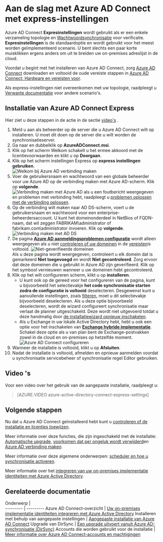 <properties
    pageTitle="Azure AD Connect: Aan de slag met express instellingen | Microsoft Azure"
    description="Informatie over het downloaden, installeren en voer de installatiewizard voor Azure AD Connect."
    services="active-directory"
    documentationCenter=""
    authors="andkjell"
    manager="femila"
    editor="curtand"/>

<tags
    ms.service="active-directory"
    ms.workload="identity"
    ms.tgt_pltfrm="na"
    ms.devlang="na"
    ms.topic="get-started-article"
    ms.date="09/13/2016"
    ms.author="billmath"/>

# <a name="getting-started-with-azure-ad-connect-using-express-settings"></a>Aan de slag met Azure AD Connect met express-instellingen
Azure AD Connect **Expresinstellingen** wordt gebruikt als er een enkele verzameling topologie en [Wachtwoordsynchronisatie](../active-directory-aadconnectsync-implement-password-synchronization.md) voor verificatie. **Expresinstellingen** is de standaardoptie en wordt gebruikt voor het meest worden geïmplementeerd scenario. U bent slechts een paar korte muisklikken ergens anders om uit te breiden uw on-premises adreslijst in de cloud.

Voordat u begint met het installeren van Azure AD Connect, zorg [Azure AD Connect](http://go.microsoft.com/fwlink/?LinkId=615771) downloaden en voltooid de oude vereiste stappen in [Azure AD Connect: Hardware en vereisten voor](../active-directory-aadconnect-prerequisites.md).

Als express-instellingen niet overeenkomen met uw topologie, raadpleegt u [Verwante documentatie](#related-documentation) voor andere scenario's.

## <a name="express-installation-of-azure-ad-connect"></a>Installatie van Azure AD Connect Express
Hier ziet u deze stappen in de actie in de sectie [video's](#videos) .

1. Meld u aan als beheerder op de server die u Azure AD Connect wilt op installeren. U moet dit doen op de server die u wilt worden de synchronisatieserver.
2. Ga naar en dubbelklik op **AzureADConnect.msi**.
3. Klik op het scherm Welkom schakelt u het ermee akkoord met de licentievoorwaarden en klikt u op **Doorgaan**.  
4. Klik op het scherm instellingen Express op **express instellingen gebruiken**.  
![Welkom bij Azure AD verbinding maken](./media/active-directory-aadconnect-get-started-express/express.png)
5. Voer de gebruikersnaam en wachtwoord van een globale beheerder voor uw Azure AD op de verbinding maken met Azure AD-scherm. Klik op **volgende**.  
![Verbinding maken met Azure AD](./media/active-directory-aadconnect-get-started-express/connectaad.png) als u een foutbericht weergegeven en problemen met verbinding hebt, raadpleegt u [problemen oplossen met de verbinding oplossen](../active-directory-aadconnect-troubleshoot-connectivity.md).
6. Op de verbinding wilt maken naar AD DS-scherm, voert u de gebruikersnaam en wachtwoord voor een enterprise-beheerdersaccount. U kunt het domeinonderdeel in NetBios of FQDN-naam, dat wil zeggen FABRIKAM\administrator of fabrikam.com\administrator invoeren. Klik op **volgende**.  
![Verbinding maken met AD DS](./media/active-directory-aadconnect-get-started-express/connectad.png)
7. De pagina [**Azure AD aanmeldingsproblemen configuratie**](../active-directory-aadconnect-user-signin.md#azure-ad-sign-in-configuration) wordt alleen weergegeven als u niet [controleren of uw domeinen](../active-directory-add-domain.md) in de [vereisten](../active-directory-aadconnect-prerequisites.md)is voltooid.
![Niet-geverifieerde domeinen](./media/active-directory-aadconnect-get-started-express/unverifieddomain.png)  
Als u deze pagina wordt weergegeven, controleert u elk domein dat is gemarkeerd **Niet toegevoegd** en wordt **Niet gecontroleerd**. Zorg ervoor dat deze domeinen die u gebruikt in Azure AD zijn geverifieerd. Klik op het symbool vernieuwen wanneer u uw domeinen hebt gecontroleerd.
8. Klik op het wilt configureren scherm, klikt u op **installeren**.
    - U kunt ook op de gereed voor het configureren van de pagina, kunt u bijvoorbeeld het selectievakje **het code synchronisatie starten zodra de configuratie is voltooid** deselecteren. Desgewenst kunt u aanvullende instellingen, zoals [filteren](../active-directory-aadconnectsync-configure-filtering.md), moet u dit selectievakje bijvoorbeeld deselecteren. Als u deze optie bijvoorbeeld deselecteren, wordt de wizard configureert synchronisatie maar verlaat de planner uitgeschakeld. Deze wordt niet uitgevoerd totdat u deze handmatig door [de installatiewizard opnieuw inschakelen](../active-directory-aadconnectsync-installation-wizard.md).
    - Als u Exchange in uw lokale Active Directory hebt, hebt u ook een optie voor het inschakelen van [**Exchange hybride implementatie**](https://technet.microsoft.com/library/jj200581.aspx). Schakel deze optie als u van plan bent de Exchange-postvakken zowel in de cloud en on-premises op hetzelfde moment.
![Azure AD Connect configureren](./media/active-directory-aadconnect-get-started-express/readytoconfigure.png)
9. Wanneer de installatie is voltooid, klikt u op **Afsluiten**.
10. Nadat de installatie is voltooid, afmelden en opnieuw aanmelden voordat u synchronisatie servicebeheer of synchronisatie regel Editor gebruiken.

## <a name="videos"></a>Video 's

Voor een video over het gebruik van de aangepaste installatie, raadpleegt u:

>[AZURE.VIDEO azure-active-directory-connect-express-settings]

## <a name="next-steps"></a>Volgende stappen
Nu dat u Azure AD Connect geïnstalleerd hebt kunt u [controleren of de installatie en licenties toewijzen](../active-directory-aadconnect-whats-next.md).

Meer informatie over deze functies, die zijn ingeschakeld met de installatie: [Automatische upgrade](../active-directory-aadconnect-feature-automatic-upgrade.md), [voorkomen dat per ongeluk wordt verwijderd](../active-directory-aadconnectsync-feature-prevent-accidental-deletes.md)en [Azure AD verbinding maken](../active-directory-aadconnect-health-sync.md).

Meer informatie over deze algemene onderwerpen: [scheduler en hoe u synchronisatie activeren](../active-directory-aadconnectsync-feature-scheduler.md).

Meer informatie over het [integreren van uw on-premises implementatie identiteiten met Azure Active Directory](../active-directory-aadconnect.md).

## <a name="related-documentation"></a>Gerelateerde documentatie

Onderwerp |  
--------- | ---------
Azure AD Connect-overzicht | [Uw on-premises implementatie identiteiten integreren met Azure Active Directory](../active-directory-aadconnect.md)
Installeren met behulp van aangepaste instellingen | [Aangepaste installatie van Azure AD Connect](active-directory-aadconnect-get-started-custom.md)
Upgrade van DirSync | [Een upgrade uitvoert vanuit Azure AD-synchronisatie (DirSync)](active-directory-aadconnect-dirsync-upgrade-get-started.md)
Accounts die worden gebruikt voor de installatie | [Meer informatie over Azure AD Connect-accounts en machtigingen](active-directory-aadconnect-accounts-permissions.md)
